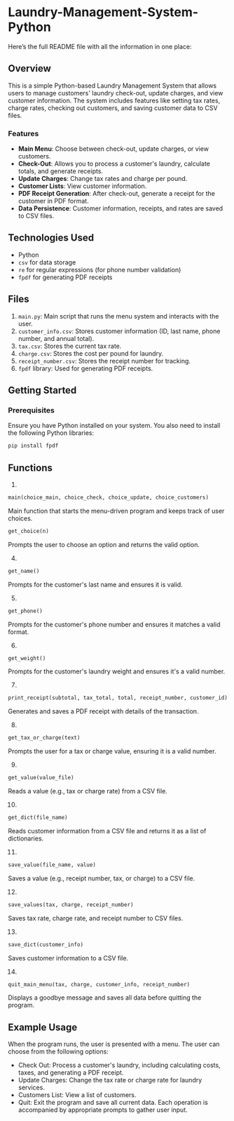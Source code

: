 # Laundry-Management-System-Python

Here’s the full README file with all the information in one place:

## Overview
This is a simple Python-based Laundry Management System that allows users to manage customers' laundry check-out, update charges, and view customer information. The system includes features like setting tax rates, charge rates, checking out customers, and saving customer data to CSV files.

### Features
- **Main Menu**: Choose between check-out, update charges, or view customers.
- **Check-Out**: Allows you to process a customer's laundry, calculate totals, and generate receipts.
- **Update Charges**: Change tax rates and charge per pound.
- **Customer Lists**: View customer information.
- **PDF Receipt Generation**: After check-out, generate a receipt for the customer in PDF format.
- **Data Persistence**: Customer information, receipts, and rates are saved to CSV files.

## Technologies Used
- Python
- `csv` for data storage
- `re` for regular expressions (for phone number validation)
- `fpdf` for generating PDF receipts

## Files
1. `main.py`: Main script that runs the menu system and interacts with the user.
2. `customer_info.csv`: Stores customer information (ID, last name, phone number, and annual total).
3. `tax.csv`: Stores the current tax rate.
4. `charge.csv`: Stores the cost per pound for laundry.
5. `receipt_number.csv`: Stores the receipt number for tracking.
6. `fpdf` library: Used for generating PDF receipts.

## Getting Started

### Prerequisites

Ensure you have Python installed on your system. You also need to install the following Python libraries:

```bash
pip install fpdf
```

## Functions

1.
``` python
main(choice_main, choice_check, choice_update, choice_customers)
```
Main function that starts the menu-driven program and keeps track of user choices.

``` python
get_choice(n)
```
Prompts the user to choose an option and returns the valid option.

4.
``` python
get_name()
```
Prompts for the customer's last name and ensures it is valid.

5.
``` python
get_phone()
```
Prompts for the customer's phone number and ensures it matches a valid format.

6.
``` python
get_weight()
```
Prompts for the customer's laundry weight and ensures it's a valid number.

7.
``` python
print_receipt(subtotal, tax_total, total, receipt_number, customer_id)
```
Generates and saves a PDF receipt with details of the transaction.

8.
``` python
get_tax_or_charge(text)
```
Prompts the user for a tax or charge value, ensuring it is a valid number.

9.
``` python
get_value(value_file)
```
Reads a value (e.g., tax or charge rate) from a CSV file.

10.
``` python
get_dict(file_name)
```
Reads customer information from a CSV file and returns it as a list of dictionaries.

11.
``` python
save_value(file_name, value)
```
Saves a value (e.g., receipt number, tax, or charge) to a CSV file.

12.
``` python
save_values(tax, charge, receipt_number)
```
Saves tax rate, charge rate, and receipt number to CSV files.

13.
``` python
save_dict(customer_info)
```
Saves customer information to a CSV file.

14.
``` python
quit_main_menu(tax, charge, customer_info, receipt_number)
```
Displays a goodbye message and saves all data before quitting the program.

## Example Usage

When the program runs, the user is presented with a menu. The user can choose from the following options:

- Check Out: Process a customer's laundry, including calculating costs, taxes, and generating a PDF receipt.
- Update Charges: Change the tax rate or charge rate for laundry services.
- Customers List: View a list of customers.
- Quit: Exit the program and save all current data.
Each operation is accompanied by appropriate prompts to gather user input.
